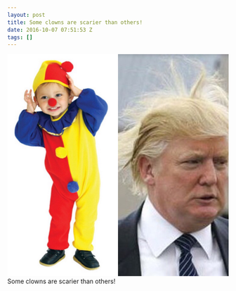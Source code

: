 ```yaml
---
layout: post
title: Some clowns are scarier than others!
date: 2016-10-07 07:51:53 Z
tags: []
---
```

![](/media/2016/10/151462625514.jpg)
Some clowns are scarier than others!
